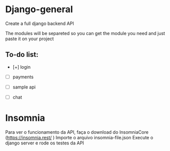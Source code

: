 # Django-general
Create a full django backend API

The modules will be separeted so you can get the module you need and just paste it on your project

<h2>To-do list:</h2>

- [+] login
- [ ] payments
- [ ] sample api
- [ ] chat


# Insomnia
Para ver o funcionamento da API, faça o download do InsomniaCore (https://insomnia.rest/ )
Importe o arquivo insomnia-file.json
Execute o django server e rode os testes da API